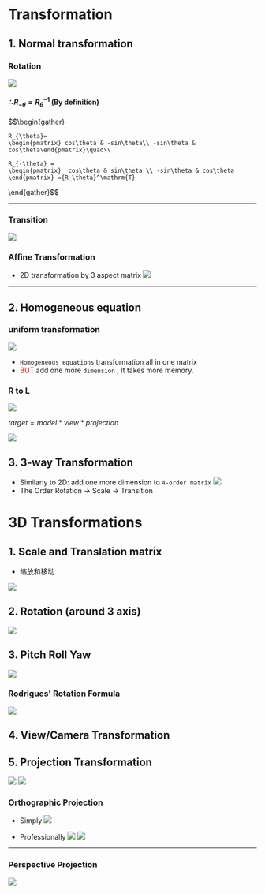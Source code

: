 # Transformation
## 1. Normal transformation
### Rotation
![](attachments/Pasted%20image%2020220822225821.png)


 #### $\therefore R_{-\theta} = {R_\theta}^{-1}$    (By definition)
$$\begin{gather}

	R_{\theta}=
	\begin{pmatrix} cos\theta & -sin\theta\\ -sin\theta & cos\theta\end{pmatrix}\quad\\

	R_{-\theta} =
	\begin{pmatrix}  cos\theta & sin\theta \\ -sin\theta & cos\theta  \end{pmatrix} ={R_\theta}^\mathrm{T}

\end{gather}$$

---
### Transition
![](attachments/Pasted%20image%2020220822230253.png)

### Affine Transformation
- 2D transformation by 3 aspect matrix
![](attachments/Pasted%20image%2020220822231040.png)


---
## 2. Homogeneous  equation

### uniform transformation
![](attachments/Pasted%20image%2020220822231246.png)

- `Homogeneous equations` transformation all in one matrix
- <font color=red> BUT</font> add one more `dimension` , It takes more memory.

### R to L
![](attachments/Pasted%20image%2020220822232210.png)

$target = model * view *  projection$

![](attachments/Pasted%20image%2020220822232731.png)

## 3. 3-way Transformation
- Similarly to 2D: add one more dimension to `4-order matrix`
![](attachments/Pasted%20image%2020220822233224.png)
- The Order
	Rotation -> Scale -> Transition

#  3D Transformations
## 1. Scale and Translation matrix
- 缩放和移动

![](attachments/Pasted%20image%2020220822235727.png)

## 2. Rotation (around 3 axis)
![](attachments/Pasted%20image%2020220822235856.png)

## 3. Pitch  Roll  Yaw
![](attachments/Pasted%20image%2020220823000232.png)

### Rodrigues' Rotation Formula
![](attachments/Pasted%20image%2020220823000334.png)

## 4. View/Camera Transformation

## 5. Projection Transformation
![](attachments/Pasted%20image%2020220823001547.png)
![](attachments/Pasted%20image%2020220823001658.png)

### Orthographic Projection

- Simply
![](attachments/Pasted%20image%2020220823001818.png)

- Professionally
![](attachments/Pasted%20image%2020220823002055.png)
![](attachments/Pasted%20image%2020220823001939.png)

---
###  Perspective Projection
![](attachments/Pasted%20image%2020220823002723.png)
